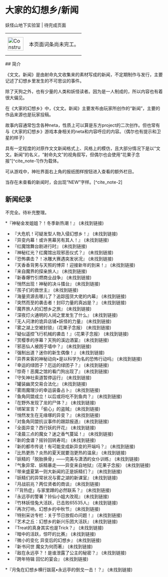 # 大家的幻想乡/新闻

<!-- source html: G:\repos\THBWiki-Markdown-Builder\THBWikiMarkdown\Temp\main\2\24\ns0%3A%E5%A4%A7%E5%AE%B6%E7%9A%84%E5%B9%BB%E6%83%B3%E4%B9%A1%2F%E6%96%B0%E9%97%BB.html -->

妖怪山地下实验室 | 待完成页面

<center>

<table>
<tbody><tr>
<td class="mbox-image"><div style="width: 52px;">
  <a href="./文件-ConstructionClock.png.md" class="image"><img alt="ConstructionClock.png" src="https://upload.thwiki.cc/thumb/f/f1/ConstructionClock.png/50px-ConstructionClock.png" decoding="async" loading="lazy" width="50" height="43" srcset="https://upload.thwiki.cc/thumb/f/f1/ConstructionClock.png/75px-ConstructionClock.png 1.5x, https://upload.thwiki.cc/thumb/f/f1/ConstructionClock.png/100px-ConstructionClock.png 2x" data-file-width="689" data-file-height="587"></a></div></td>
<td class="mbox-text" style=""><br>本页面词条尚未完工。<br><br></td>
</tr>
</tbody></table>


</center>
## 简介
  
《文文。新闻》是由射命丸文收集来的素材写成的新闻，不定期制作与发行，主要记述了幻想乡里发生的不可思议的事件。  

除了天狗之外，也有少量的人类和妖怪读者。因为是一人制成的，所以内容也有着很大偏见。  

  

在《大家的幻想乡》中，《文文。新闻》主要发布由玩家所创作的“新闻”，主要的作品来源也是玩家投稿。  

故事内容通常包含各种neta，性质上可以算是东方project的二次创作。但也常有与《大家的幻想乡》游戏本身相关的neta和内容呼应的内容。（偶尔也有提示和卫星的样子）  

具有一定程度的对原作文文新闻格式上、风格上的模仿，且大部分情况下是以“文文。新闻”的名义，“射命丸文”的视角叙写，但偶尔也会使用“花果子念报”[^cite_note-1]作为载体。  

  

可从游戏中，神社界面右上角的报纸图样按钮进入查看的额外栏目。  

当存在未查看的新闻时，会出现“NEW”字样。[^cite_note-2]  

  

## 新闻纪录
  
不完全。待补充整理。
  

  
*『神秘金发姐姐？！冬季新热潮！』 (未找到链接)
  
- 『大危机！可疑发型人物入侵幻想乡！』 (未找到链接)
- 『异变内幕！或许黑幕另有其人！』 (未找到链接)
- 『红魔馆舞台剧进行时』 (未找到链接)
- 『神秘红光？红魔馆出现邪恶仪式？』 (未找到链接)
- 『恐怖袭击？！冰雕大赛遇突发状况』 (未找到链接)
- 『天香香背男与天照的博弈！迎接新年的到来！』 (未找到链接)
- 『来自魔界的探亲旅人』 (未找到链接)
- 『新春爆竹引燃商业战争』 (未找到链接)
- 『悄然出现！神秘的决斗擂台』 (未找到链接)
- 『孩子们的救世主』 (未找到链接)
- 『海量资源去哪儿了？追踪囤货大佬的内幕』 (未找到链接)
- 『突然而至的袭击者！封印力量的真凶是？』 (未找到链接)
- 『魔界旅人的幻想乡之旅』 (未找到链接)
- 『深夜灯火通明的人间之里发生了什么』 (未找到链接)
- 『无人问津的诡异店铺•妖怪的力量』 (未找到链接)
- 『雾之湖上空被封锁』（花果子念报） (未找到链接)
- 『疑似遥控飞行机械的袭击！』（花果子念报） (未找到链接)
- 『赏樱季的序幕？天狗的溪边酒宴』 (未找到链接)
- 『邪恶仙人被困于墙中？』 (未找到链接)
- 『强制出道？迷你的新生偶像！』 (未找到链接)
- 『异界来客的神秘动向•是以科学为名的恐怖行动吗』 (未找到链接)
- 『幸运的绿团子？厄运的绿团子？』 (未找到链接)
- 『惊奇！恶魔之馆的看门狗出现了』 (未找到链接)
- 『守矢神社索道暂停运行』 (未找到链接)
- 『罐装幽灵交易合法化』 (未找到链接)
- 『雾雨魔理沙的幸运装备占卜』 (未找到链接)
- 『鱼角同盟成立！以后或将吃不到鱼肉？』 (未找到链接)
- 『在野外发现了龙的尸体？』 (未找到链接)
- 『绑架宣言？「偷心」的盗贼』 (未找到链接)
- 『悄然发生在无缘塚的异变？』 (未找到链接)
- 『对鱼角同盟抗议事件的跟踪报道』 (未找到链接)
- 『全面异变？西行妖的开花』 (未找到链接)
- 『凌晨三点的魔女？迷之香气蔓延！』 (未找到链接)
- 『新的食谱？摇铃回转寿司』 (未找到链接)
- 『新的都市传说！有可能变成新异变的开端吗？』 (未找到链接)
- 『比热更热？炎热的夏天就要泡更热的温泉』 (未找到链接)
- 『妖精的「脱胎换骨」——完美与潇洒的女仆训练』 (未找到链接)
- 『气象异常、妖精暴走——异变来自地狱』（花果子念报） (未找到链接)
- 『带来盛夏第一则大新闻的正是妖精们？』 (未找到链接)
- 『妖精们的异常状况与雾之湖的新课室』 (未找到链接)
- 『月战前兆？两位贤者的商谈』 (未找到链接)
- 『「背热症」与家里蹲的必然联系？』 (未找到链接)
- 『永远亭的警署？铃仙小姐大改观』 (未找到链接)
- 『竹林妖怪兔大活跃，已击败65535人』 (未找到链接)
- 『再次打响，幻想乡的中秋节』 (未找到链接)
- 『特别采访专栏：关于节日放假の问题！』 (未找到链接)
- 『艺术之丘：幻想乡的新兴乐团大活跃』 (未找到链接)
- 『Treat的真身其实也是Trick？』 (未找到链接)
- 『暗中的活跃，惊吓的比赛』 (未找到链接)
- 『微小的变化 异变后的幻想乡』 (未找到链接)
- 『新书问世 魔女为何而著』 (未找到链接)
- 『敌在永远亭？！是谁泄露了公主的秘密？』 (未找到链接)
- 『跨年特辑 回忆的宴会』 (未找到链接)  
  

  
*﻿『月兔在幻想乡横行跋扈•永远亭的倒戈一击！？』 (未找到链接)
  
